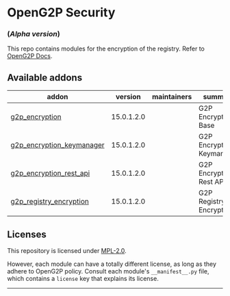 
<!-- /!\ do not modify above this line -->

# OpenG2P Security
### (_Alpha version_) ###

This repo contains modules for the encryption of the registry. Refer to [OpenG2P Docs](https://docs.openg2p.org/).

<!-- /!\ do not modify below this line -->

<!-- prettier-ignore-start -->

[//]: # (addons)

Available addons
----------------
addon | version | maintainers | summary
--- | --- | --- | ---
[g2p_encryption](g2p_encryption/) | 15.0.1.2.0 |  | G2P Encryption: Base
[g2p_encryption_keymanager](g2p_encryption_keymanager/) | 15.0.1.2.0 |  | G2P Encryption: Keymanager
[g2p_encryption_rest_api](g2p_encryption_rest_api/) | 15.0.1.2.0 |  | G2P Encryption: Rest API
[g2p_registry_encryption](g2p_registry_encryption/) | 15.0.1.2.0 |  | G2P Registry: Encryption

[//]: # (end addons)

<!-- prettier-ignore-end -->

## Licenses

This repository is licensed under [MPL-2.0](LICENSE).

However, each module can have a totally different license, as long as they adhere to OpenG2P
policy. Consult each module's `__manifest__.py` file, which contains a `license` key
that explains its license.

----
<!-- /!\ Non OCA Context : Set here the full description of your organization. -->
